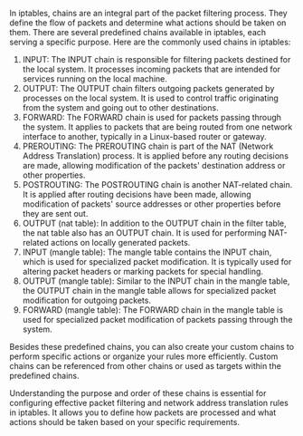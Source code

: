 In iptables, chains are an integral part of the packet filtering process. They define the flow of packets and determine what actions should be taken on them. There are several predefined chains available in iptables, each serving a specific purpose. Here are the commonly used chains in iptables:

1.  INPUT: The INPUT chain is responsible for filtering packets destined for the local system. It processes incoming packets that are intended for services running on the local machine.
2.  OUTPUT: The OUTPUT chain filters outgoing packets generated by processes on the local system. It is used to control traffic originating from the system and going out to other destinations.
3.  FORWARD: The FORWARD chain is used for packets passing through the system. It applies to packets that are being routed from one network interface to another, typically in a Linux-based router or gateway.
4.  PREROUTING: The PREROUTING chain is part of the NAT (Network Address Translation) process. It is applied before any routing decisions are made, allowing modification of the packets' destination address or other properties.
5.  POSTROUTING: The POSTROUTING chain is another NAT-related chain. It is applied after routing decisions have been made, allowing modification of packets' source addresses or other properties before they are sent out.
6.  OUTPUT (nat table): In addition to the OUTPUT chain in the filter table, the nat table also has an OUTPUT chain. It is used for performing NAT-related actions on locally generated packets.
7.  INPUT (mangle table): The mangle table contains the INPUT chain, which is used for specialized packet modification. It is typically used for altering packet headers or marking packets for special handling.
8.  OUTPUT (mangle table): Similar to the INPUT chain in the mangle table, the OUTPUT chain in the mangle table allows for specialized packet modification for outgoing packets.
9.  FORWARD (mangle table): The FORWARD chain in the mangle table is used for specialized packet modification of packets passing through the system.

Besides these predefined chains, you can also create your custom chains to perform specific actions or organize your rules more efficiently. Custom chains can be referenced from other chains or used as targets within the predefined chains.

Understanding the purpose and order of these chains is essential for configuring effective packet filtering and network address translation rules in iptables. It allows you to define how packets are processed and what actions should be taken based on your specific requirements.
